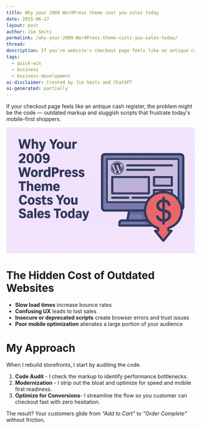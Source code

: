 ```yaml
---
title: Why your 2009 WordPress theme cost you sales today
date: 2025-06-17
layout: post
author: Jim Smits
permalink: /why-your-2009-WordPress-theme-costs-you-sales-today/
thread: 
description: If you're website's checkout page feels like an antique cash register, the problem might be the code.
tags:
  - quick-win
  - business
  - business-development
ai-disclaimer: Created by Jim Smits and ChatGPT
ai-generated: partially
---
```

If your checkout page feels like an antique cash register, the problem might be the code — outdated markup and sluggish scripts that frustrate today's mobile-first shoppers.

![graphic showing a computer monitor behind a red circle with a dollar sign in it and an arrow pointing down with the text 'Why your 2009 WordPress theme costs you sales today'](/assets/images/posts/why-your-2009-wordpress-theme-costs-you-sales-today.png "AI Generated Graphic - ChatGPT")
# The Hidden Cost of Outdated Websites
- **Slow load times** increase bounce rates
- **Confusing UX** leads to lost sales
- **Insecure or deprecated scripts** create browser errors and trust issues
- **Poor mobile optimization** alienates a large portion of your audience

# My Approach

When I rebuild storefronts, I start by auditing the code. 

1. **Code Audit** - I check the markup to identify performance bottlenecks.
2. **Modernization** - I strip out the bloat and optimize for speed and mobile first readiness.
3. **Optimize for Conversions**- I streamline the flow so you customer can checkout fast with zero hesitation.

The result? Your customers glide from _"Add to Cart"_ to _"Order Complete"_ without friction.


